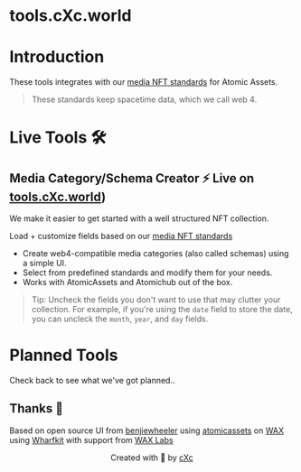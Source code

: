 # tools.cXc.world

# Introduction

These tools integrates with our [media NFT standards](https://standards.cXc.world) for Atomic Assets.

> These standards keep spacetime data, which we call web 4. 

# Live Tools 🛠

## Media Category/Schema Creator ⚡️ Live on [tools.cXc.world](https://tools.cXc.world))
We make it easier to get started with a well structured NFT collection. 

Load + customize fields based on our [media NFT standards](https://standards.cXc.world)

- Create web4-compatible media categories (also called schemas) using a simple UI.
- Select from predefined standards and modify them for your needs.
- Works with AtomicAssets and Atomichub out of the box.

> Tip: Uncheck the fields you don't want to use that may clutter your collection. For example, if you're using the `date` field to store the date, you can uncleck the `month`, `year`, and `day` fields.

# Planned Tools

Check back to see what we've got planned..

## Thanks 🙏
Based on open source UI from [benjiewheeler](https://github.com/benjiewheeler) using [atomicassets](https://github.com/pinknetworkx/atomicassets-js) on [WAX](https://wax.io) using [Wharfkit](https://wharfkit.com/) with support from [WAX Labs](https://labs.wax.io/proposals/84) 

<center>

Created with 💜 by [cXc](https://linktr.ee/cXc.world)

</center>